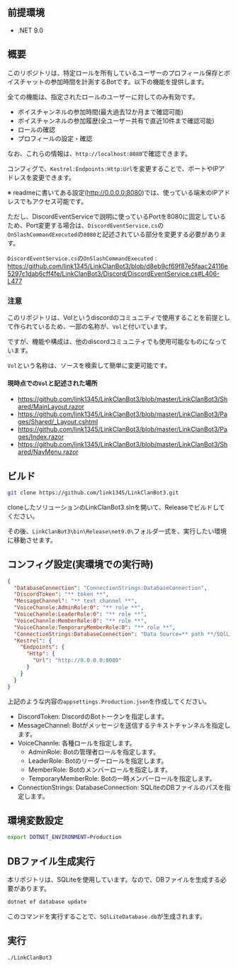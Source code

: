 ﻿
## 前提環境

* .NET 9.0

## 概要

このリポジトリは、特定ロールを所有しているユーザーのプロフィール保存とボイスチャットの参加時間を計測するBotです。以下の機能を提供します。

全ての機能は、指定されたロールのユーザーに対してのみ有効です。

* ボイスチャンネルの参加時間(最大過去12か月まで確認可能)
* ボイスチャンネルの参加履歴(全ユーザー共有で直近10件まで確認可能)
* ロールの確認
* プロフィールの設定・確認

なお、これらの情報は、`http://localhost:8080`で確認できます。

コンフィグで、`Kestrel:Endpoints:Http:Url`を変更することで、ポートやIPアドレスを変更できます。

※ readmeに書いてある設定(http://0.0.0.0:8080)では、使っている端末のIPアドレスでもアクセス可能です。


ただし、DiscordEventServiceで説明に使っているPortを8080に固定しているため、Port変更する場合は、`DiscordEventService.cs`の`OnSlashCommandExecuted`の`8080`と記述されている部分を変更する必要があります。

`DiscordEventService.cs`の`OnSlashCommandExecuted` : https://github.com/link1345/LinkClanBot3/blob/d8eb9cf69f87e5faac24116e5297c1dab6cff4fe/LinkClanBot3/Discord/DiscordEventService.cs#L406-L477

### 注意
このリポジトリは、Volというdiscordのコミュニティで使用することを前提として作られているため、一部の名称が、`Vol`と付いています。

ですが、機能や構成は、他のdiscordコミュニティでも使用可能なものになっています。

`Vol`という名称は、ソースを検索して簡単に変更可能です。

#### 現時点での`Vol`と記述された場所

* https://github.com/link1345/LinkClanBot3/blob/master/LinkClanBot3/Shared/MainLayout.razor
* https://github.com/link1345/LinkClanBot3/blob/master/LinkClanBot3/Pages/Shared/_Layout.cshtml
* https://github.com/link1345/LinkClanBot3/blob/master/LinkClanBot3/Pages/Index.razor
* https://github.com/link1345/LinkClanBot3/blob/master/LinkClanBot3/Shared/NavMenu.razor

## ビルド

```bash
git clone https://github.com/link1345/LinkClanBot3.git
```

cloneしたソリューションのLinkClanBot3.slnを開いて、Releaseでビルドしてください。

その後、`LinkClanBot3\bin\Release\net9.0\`フォルダ一式を、実行したい環境に移動させます。

## コンフィグ設定(実環境での実行時)

```json
{
  "DatabaseConnection": "ConnectionStrings:DatabaseConnection",
  "DiscordToken": "** token **",
  "MessageChannel": "** text channel **",
  "VoiceChannle:AdminRole:0": "** role **",
  "VoiceChannle:LeaderRole:0": "** role **",
  "VoiceChannle:MemberRole:0": "** role **",
  "VoiceChannle:TemporaryMemberRole:0": "** role **",
  "ConnectionStrings:DatabaseConnection": "Data Source=** path **/SQlLiteDatabase.db",
  "Kestrel": {
    "Endpoints": {
      "Http": {
        "Url": "http://0.0.0.0:8080"
      }
    }
  }
}
```

上記のような内容の`appsettings.Production.json`を作成してください。

* DiscordToken: DiscordのBotトークンを指定します。
* MessageChannel: Botがメッセージを送信するテキストチャンネルを指定します。
* VoiceChannle: 各種ロールを指定します。
    * AdminRole: Botの管理者ロールを指定します。
    * LeaderRole: Botのリーダーロールを指定します。
    * MemberRole: Botのメンバーロールを指定します。
    * TemporaryMemberRole: Botの一時メンバーロールを指定します。
* ConnectionStrings: DatabaseConnection: SQLiteのDBファイルのパスを指定します。

## 環境変数設定

```bash
export DOTNET_ENVIRONMENT=Production
```

## DBファイル生成実行

本リポジトリは、SQLiteを使用しています。なので、DBファイルを生成する必要があります。

```bash
dotnet ef database update
```

このコマンドを実行することで、`SQlLiteDatabase.db`が生成されます。

## 実行

```bash
./LinkClanBot3 
```